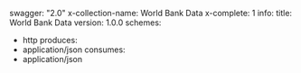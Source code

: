 swagger: "2.0"
x-collection-name: World Bank Data
x-complete: 1
info:
  title: World Bank Data
  version: 1.0.0
schemes:
- http
produces:
- application/json
consumes:
- application/json